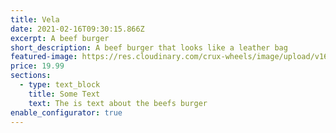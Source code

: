 ```yaml
---
title: Vela
date: 2021-02-16T09:30:15.866Z
excerpt: A beef burger
short_description: A beef burger that looks like a leather bag
featured-image: https://res.cloudinary.com/crux-wheels/image/upload/v1625647710/standard%20wheel%20renders/Wheels_standard_render_environment.120_otc6ns.jpg
price: 19.99
sections:
  - type: text_block
    title: Some Text
    text: The is text about the beefs burger
enable_configurator: true
---
```

